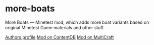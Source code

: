 # more-boats
More Boats — Minetest mod, which adds more boat variants based on original Minetest Game materials and other stuff.

[Authors profile](https://content.minetest.net/users/SkyBuilder1717/)
[Mod on ContentDB](https://content.minetest.net/packages/SkyBuilder1717/more_boats/)
[Mod on MultiCraft](https://content.multicraft.world/packages/SkyBuilder1717/more_boats/)
